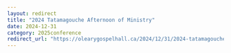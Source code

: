 ```yaml
---
layout: redirect
title: "2024 Tatamagouche Afternoon of Ministry"
date: 2024-12-31
category: 2025conference
redirect_url: "https://olearygospelhall.ca/2024/12/31/2024-tatamagouche-afternoon-of-ministry/"
---
```


